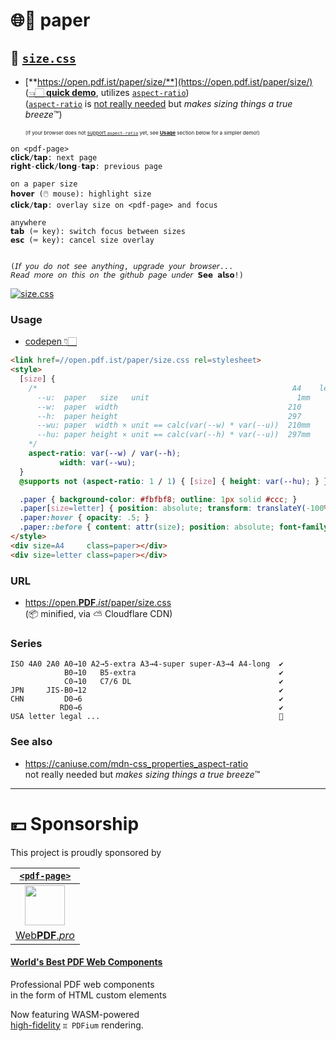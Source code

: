 # 🌐📄 paper

## 📏 [`size.css`](//open.pdf.ist/paper/size/)

* [**https://open.pdf.ist/paper/size/**](https://open.pdf.ist/paper/size/) ([👈🏻 **quick demo**](https://open.pdf.ist/paper/size/), utilizes [`aspect-ratio`](https://caniuse.com/mdn-css_properties_aspect-ratio))<br>([`aspect-ratio`](https://caniuse.com/mdn-css_properties_aspect-ratio) is [not really needed](#usage) but *makes sizing things a true breeze*™)<br><sub><sub><sub>(If your browser does not [support `aspect-ratio`](https://caniuse.com/mdn-css_properties_aspect-ratio) yet, see [**Usage**](#usage) section below for a simpler demo!)</sub></sub></sub>

```
on <pdf-page>
𝗰𝗹𝗶𝗰𝗸/𝘁𝗮𝗽: next page
𝗿𝗶𝗴𝗵𝘁-𝗰𝗹𝗶𝗰𝗸/𝗹𝗼𝗻𝗴-𝘁𝗮𝗽: previous page

on a paper size
𝗵𝗼𝘃𝗲𝗿 (🖱️ mouse): highlight size
𝗰𝗹𝗶𝗰𝗸/𝘁𝗮𝗽: overlay size on <pdf-page> and focus

anywhere
𝘁𝗮𝗯 (⌨️ key): switch focus between sizes
𝗲𝘀𝗰 (⌨️ key): cancel size overlay


(𝘐𝘧 𝘺𝘰𝘶 𝘥𝘰 𝘯𝘰𝘵 𝘴𝘦𝘦 𝘢𝘯𝘺𝘵𝘩𝘪𝘯𝘨, 𝘶𝘱𝘨𝘳𝘢𝘥𝘦 𝘺𝘰𝘶𝘳 𝘣𝘳𝘰𝘸𝘴𝘦𝘳...
𝘙𝘦𝘢𝘥 𝘮𝘰𝘳𝘦 𝘰𝘯 𝘵𝘩𝘪𝘴 𝘰𝘯 𝘵𝘩𝘦 𝘨𝘪𝘵𝘩𝘶𝘣 𝘱𝘢𝘨𝘦 𝘶𝘯𝘥𝘦𝘳 𝗦𝗲𝗲 𝗮𝗹𝘀𝗼!)
```

[![size.css](https://user-images.githubusercontent.com/27027/133064911-97187ace-5662-422a-a07e-79e15a7455b0.png)](//open.pdf.ist/paper/size/)


### Usage

* [codepen 👇🏻](//codepen.io/webpdf/pen/OJggOwa?editors=1000)

```HTML
<link href=//open.pdf.ist/paper/size.css rel=stylesheet>
<style>
  [size] {
    /*                                                         A4    letter
      --u:  paper   size   unit                                 1mm       1in
      --w:  paper  width                                      210         8.5
      --h:  paper height                                      297        11
      --wu: paper  width × unit == calc(var(--w) * var(--u))  210mm       8.5in
      --hu: paper height × unit == calc(var(--h) * var(--u))  297mm      11in
    */
    aspect-ratio: var(--w) / var(--h);
           width: var(--wu);
  }
  @supports not (aspect-ratio: 1 / 1) { [size] { height: var(--hu); } }  

  .paper { background-color: #fbfbf8; outline: 1px solid #ccc; }
  .paper[size=letter] { position: absolute; transform: translateY(-100%); }
  .paper:hover { opacity: .5; }
  .paper::before { content: attr(size); position: absolute; font-family: system-ui; }
</style>
<div size=A4     class=paper></div>
<div size=letter class=paper></div>
```

### URL

* [https://<u>open</u>.**PDF**.*ist*/paper/size.css](https://open.pdf.ist/paper/size.css) <br>(📦 minified, via ⛅ Cloudflare CDN)


### Series

```
ISO 4A0 2A0 A0→10 A2→5-extra A3→4-super super-A3→4 A4-long  ✔️
            B0→10   B5-extra                                ✔️
            C0→10   C7/6 DL                                 ✔️
JPN     JIS-B0→12                                           ✔️
CHN         D0→6                                            ✔️
           RD0→6                                            ✔️
USA letter legal ...                                        🚧
```

### See also

* https://caniuse.com/mdn-css_properties_aspect-ratio<br>not really needed but *makes sizing things a true breeze*™


---

# 💴 Sponsorship

This project is proudly sponsored by

| [`<pdf-page>`](//WebPDF.pro) |
| :-: |
| [<img src="https://webpdf.pro/.svg" width="64">](//WebPDF.pro) |
| [Web**PDF**.*pro*](//WebPDF.pro) |

#### [World's Best PDF Web Components](https://WebPDF.pro)

Professional PDF web components<br>
in the form of HTML custom elements

Now featuring WASM-powered<br>
[high-fidelity](https://github.com/pdf-ist/WebPDF/discussions) `♊ PDFium` rendering.
